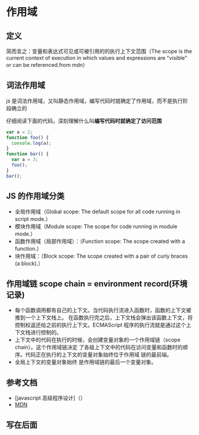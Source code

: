 # 作用域

## 定义

简而言之：变量和表达式可见或可被引用的的执行上下文范围（The scope is the current context of execution in which values and expressions are "visible" or can be referenced.from mdn）

## 词法作用域

js 是词法作用域，又叫静态作用域，编写代码时就确定了作用域，而不是执行阶段确立的

仔细阅读下面的代码，深刻理解什么叫**编写代码时就确定了访问范围**

```javascript
var a = 2;
function foo() {
  console.log(a);
}
function bar() {
  var a = 3;
  foo();
}
bar();
```

## JS 的作用域分类

- 全局作用域（Global scope: The default scope for all code running in script mode.）
- 模块作用域（Module scope: The scope for code running in module mode.）
- 函数作用域（局部作用域）：（Function scope: The scope created with a function.）
- 块作用域：（Block scope: The scope created with a pair of curly braces (a block).）

## 作用域链 scope chain = environment record(环境记录)

- 每个函数调用都有自己的上下文。当代码执行流进入函数时，函数的上下文被推到一个上下文栈上。
  在函数执行完之后，上下文栈会弹出该函数上下文，将控制权返还给之前的执行上下文。ECMAScript
  程序的执行流就是通过这个上下文栈进行控制的。
- 上下文中的代码在执行的时候，会创建变量对象的一个作用域链（scope chain）。这个作用域链决定
  了各级上下文中的代码在访问变量和函数时的顺序。代码正在执行的上下文的变量对象始终位于作用域
  链的最前端。
- 全局上下文的变量对象始终
  是作用域链的最后一个变量对象。

## 参考文档

- [javascript 高级程序设计]（）
- [MDN](https://developer.mozilla.org/en-US/docs/Glossary/Scope)

## 写在后面
